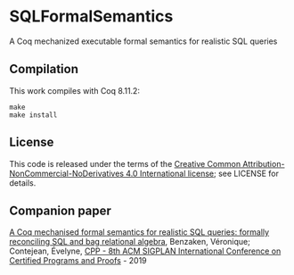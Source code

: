 # SQLFormalSemantics

A Coq mechanized executable formal semantics for realistic SQL queries


## Compilation
This work compiles with Coq 8.11.2:
```
make
make install
```


## License

This code is released under the terms of the [Creative Common
Attribution-NonCommercial-NoDerivatives 4.0 International
license](https://creativecommons.org/licenses/by-nc-nd/4.0/legalcode);
see LICENSE for details.


## Companion paper
[A Coq mechanised formal semantics for realistic SQL queries: formally reconciling SQL and bag relational algebra](https://hal.archives-ouvertes.fr/hal-01955433), Benzaken, Véronique; Contejean, Évelyne, [CPP - 8th ACM SIGPLAN International Conference on Certified Programs and Proofs](https://popl19.sigplan.org/track/cpp-2019) - 2019
